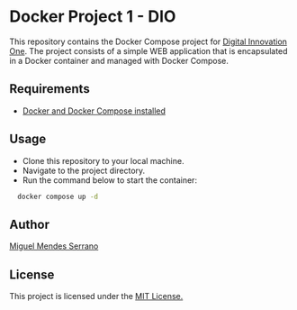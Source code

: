 # Docker Project 1 - DIO

This repository contains the Docker Compose project for [Digital Innovation One](https://web.dio.me). The project consists of a simple WEB application that is encapsulated in a Docker container and managed with Docker Compose.


## Requirements

- [Docker and Docker Compose installed](https://docs.docker.com/get-docker/)


## Usage


- Clone this repository to your local machine.
- Navigate to the project directory.
- Run the command below to start the container:
   
```bash
  docker compose up -d
```


## Author

[Miguel Mendes Serrano](https://github.com/miguelmendesSerrano)


## License

This project is licensed under the [MIT License.](https://choosealicense.com/licenses/mit)
